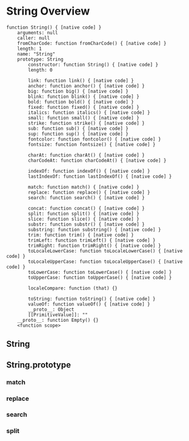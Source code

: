 # String Overview #

    function String() { [native code] }
        arguments: null
        caller: null
        fromCharCode: function fromCharCode() { [native code] }
        length: 1
        name: "String"
        prototype: String
            constructor: function String() { [native code] }
            length: 0

            link: function link() { [native code] }
            anchor: function anchor() { [native code] }
            big: function big() { [native code] }
            blink: function blink() { [native code] }
            bold: function bold() { [native code] }
            fixed: function fixed() { [native code] }
            italics: function italics() { [native code] }
            small: function small() { [native code] }
            strike: function strike() { [native code] }
            sub: function sub() { [native code] }
            sup: function sup() { [native code] }
            fontcolor: function fontcolor() { [native code] }
            fontsize: function fontsize() { [native code] }

            charAt: function charAt() { [native code] }
            charCodeAt: function charCodeAt() { [native code] }

            indexOf: function indexOf() { [native code] }
            lastIndexOf: function lastIndexOf() { [native code] }
            
            match: function match() { [native code] }
            replace: function replace() { [native code] }
            search: function search() { [native code] }

            concat: function concat() { [native code] }
            split: function split() { [native code] }
            slice: function slice() { [native code] }
            substr: function substr() { [native code] }
            substring: function substring() { [native code] }
            trim: function trim() { [native code] }
            trimLeft: function trimLeft() { [native code] }
            trimRight: function trimRight() { [native code] }
            toLocaleLowerCase: function toLocaleLowerCase() { [native code] }
            toLocaleUpperCase: function toLocaleUpperCase() { [native code] }
            toLowerCase: function toLowerCase() { [native code] }
            toUpperCase: function toUpperCase() { [native code] }

            localeCompare: function (that) {}

            toString: function toString() { [native code] }
            valueOf: function valueOf() { [native code] }
            __proto__: Object
            [[PrimitiveValue]]: ""
        __proto__: function Empty() {}
        <function scope>


## String ##

## String.prototype ##

### match ###

### replace ###

### search ###

### split ###